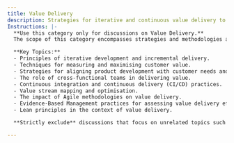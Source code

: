 ```yaml
---
title: Value Delivery
description: Strategies for iterative and continuous value delivery to customers.
Instructions: |-
  **Use this category only for discussions on Value Delivery.**  
  The scope of this category encompasses strategies and methodologies aimed at ensuring iterative and continuous delivery of value to customers within Agile, Scrum, and DevOps frameworks. The purpose is to highlight practices that enhance customer satisfaction and business agility through effective value management.

  **Key Topics:**
  - Principles of iterative development and incremental delivery.
  - Techniques for measuring and maximising customer value.
  - Strategies for aligning product development with customer needs and feedback.
  - The role of cross-functional teams in delivering value.
  - Continuous integration and continuous delivery (CI/CD) practices.
  - Value stream mapping and optimisation.
  - The impact of Agile methodologies on value delivery.
  - Evidence-Based Management practices for assessing value delivery effectiveness.
  - Lean principles in the context of value delivery.

  **Strictly exclude** discussions that focus on unrelated topics such as project management methodologies outside Agile, technical implementation details without a value context, or personal opinions that do not align with established theories and philosophies of value delivery.

---
```


